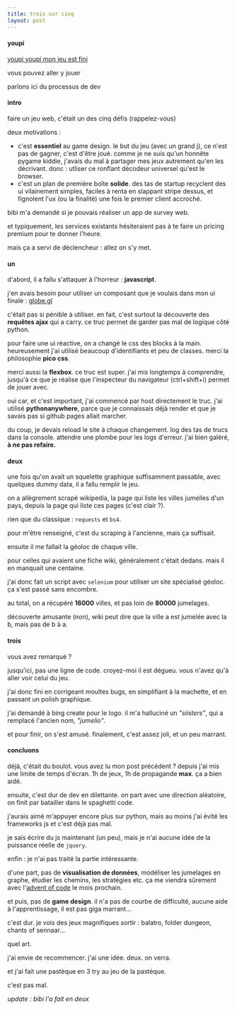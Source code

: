 ```yaml
---
title: trois sur cinq
layout: post
---
```


#### youpi

[youpi youpi mon jeu est fini](../jeux/siisters.html)

vous pouvez aller y jouer

parlons ici du processus de dev

#### intro

faire un jeu web, c'était un des cinq défis (rappelez-vous)

deux motivations :

- c'est **essentiel** au game design.
le but du jeu (avec un grand j), ce n'est pas de gagner, c'est d'être joué.
comme je ne suis qu'un honnête pygame kiddie,
j'avais du mal à partager mes jeux
autrement qu'en les décrivant.
donc : utliser ce ronflant décodeur universel
qu'est le browser.
- c'est un plan de première boîte **solide**.
des tas de startup recyclent des ui vilainement simples,
faciles à renta en slappant stripe dessus,
et fignolent l'ux (ou la finalité)
une fois le premier client accroché.

bibi m'a demandé si je pouvais réaliser un app de survey web.

et typiquement, les services existants
hésiteraient pas à te faire un pricing premium
pour te donner l'heure.

mais ça a servi de déclencheur : allez on s'y met.

#### un

d'abord, il a fallu s'attaquer à l'horreur : **javascript**.

j'en avais besoin pour utiliser un composant que je voulais
dans mon ui finale : [globe.gl](https://globe.gl/)

c'était pas si pénible à utiliser.
en fait, c'est surtout la découverte des **requêtes ajax** qui a carry.
ce truc permet de garder pas mal de logique côté python.

pour faire une ui réactive, on a changé le css des blocks à la main.
heureusement j'ai utilisé beaucoup d'identifiants et peu de classes.
merci la philosophie **pico css**.

merci aussi la **flexbox**. 
ce truc est super.
j'ai mis longtemps à comprendre,
jusqu'à ce que je réalise que l'inspecteur du navigateur
(ctrl+shift+i)
permet de jouer avec.

oui car, et c'est important, j'ai commencé par host directement le truc.
j'ai utilisé **pythonanywhere**, 
parce que je connaissais déjà render
et que je savais pas si github pages allait marcher.

du coup, je devais reload le site à chaque changement.
log des tas de trucs dans la console.
attendre une plombe pour les logs d'erreur.
j'ai bien galéré,
**à ne pas refaire.**

#### deux

une fois qu'on avait un squelette graphique
suffisamment passable,
avec quelques dummy data,
il a fallu remplir le jeu.

on a allègrement scrapé wikipedia,
la page qui liste les villes jumelles d'un pays,
depuis la page qui liste ces pages (c'est clair ?).

rien que du classique : ``requests`` et ``bs4``.

pour m'être renseigné,
c'est du scraping à l'ancienne, mais ça suffisait.

ensuite il me fallait la géoloc de chaque ville.

pour celles qui avaient une fiche wiki,
généralement c'était dedans.
mais il en manquait une centaine.

j'ai donc fait un script avec ``selenium``
pour utiliser un site spécialisé géoloc.
ça s'est passé sans encombre.

au total, on a récupéré **16000** villes,
et pas loin de **80000** jumelages.

découverte amusante (non),
wiki peut dire que la ville a est jumelée avec la b,
mais pas de b à a.

#### trois

vous avez remarqué ?

jusqu'ici, pas une ligne de code.
croyez-moi il est dégueu.
vous n'avez qu'à aller voir celui du jeu.

j'ai donc fini en corrigeant moultes bugs,
en simplifiant à la machette,
et en passant un polish graphique.

j'ai demandé à bing create pour le logo.
il m'a halluciné un *"siisters"*,
qui a remplacé l'ancien nom, *"jumelio"*.

et pour finir, on s'est amusé.
finalement, c'est assez joli,
et un peu marrant.

#### concluons

déjà, c'était du boulot.
vous avez lu mon post précédent ?
depuis j'ai mis une limite de temps d'écran.
1h de jeux, 1h de propagande **max**.
ça a bien aidé.

ensuite, c'est dur de dev en dilettante.
on part avec une direction aléatoire,
on finit par batailler dans le spaghetti code.

j'aurais aimé m'appuyer encore plus sur python,
mais au moins j'ai évité les frameworks js
et c'est déjà pas mal.

je sais écrire du js maintenant (un peu),
mais je n'ai aucune idée de la puissance réelle de ``jquery``.

enfin : je n'ai pas traité la partie intéressante.

d'une part, pas de **visualisation de données**,
modéliser les jumelages en graphe,
étudier les chemins, les stratégies etc.
ça me viendra sûrement avec l'[advent of code](https://adventofcode.com/) le mois prochain.

et puis, pas de **game design**.
il n'a pas de courbe de difficulté,
aucune aide à l'apprentissage,
il est pas giga marrant...

c'est dur.
je vois des jeux magnifiques sortir :
balatro,
folder dungeon,
chants of sennaar...

quel art.

j'ai envie de recommencer.
j'ai une idée. deux.
on verra.

et j'ai fait une pastèque en 3 try au jeu de la pastèque.

c'est pas mal.

*update : bibi l'a fait en deux*

